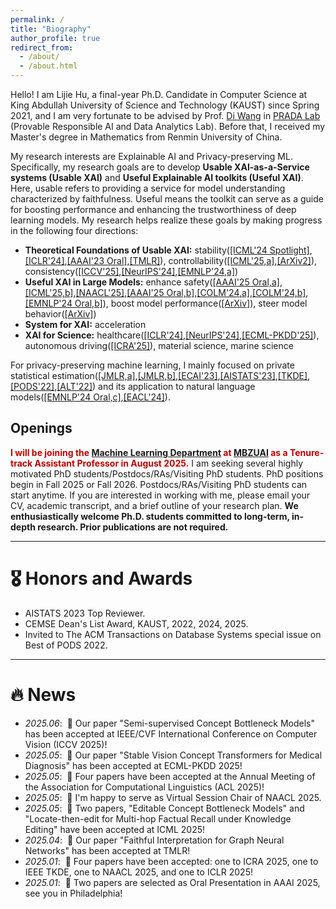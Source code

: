 ```yaml
---
permalink: /
title: "Biography"
author_profile: true
redirect_from: 
  - /about/
  - /about.html
---
```


Hello! I am Lijie Hu, a final-year Ph.D. Candidate in Computer Science at King Abdullah University of Science and Technology (KAUST) since Spring 2021, and I am very fortunate to be advised by Prof. <a href="https://shao3wangdi.github.io/">Di Wang</a> in <a href="https://pradalab1.github.io/">PRADA Lab</a> (Provable Responsible AI and Data Analytics Lab). Before that, I received my Master's degree in Mathematics from Renmin University of China.

My research interests are Explainable AI and Privacy-preserving ML. Specifically, my research goals are to develop <b>Usable XAI-as-a-Service systems (Usable XAI)</b> and <b>Useful Explainable AI toolkits (Useful XAI)</b>. Here, usable refers to providing a service for model understanding characterized by faithfulness. Useful means the toolkit can serve as a guide for boosting performance and enhancing the trustworthiness of deep learning models. My research helps realize these goals by making progress in the following four directions:

- <b>Theoretical Foundations of Usable XAI:</b> stability(<a href="https://openreview.net/pdf?id=YdwwWRX20q">[ICML'24 Spotlight]</a>,<a href="https://openreview.net/pdf?id=rp0EdI8X4e">[ICLR'24]</a>,<a href="https://ojs.aaai.org/index.php/AAAI/article/view/26517">[AAAI'23 Oral]</a>,<a href="https://openreview.net/forum?id=Y8EspxaksH">[TMLR]</a>), controllability(<a href="https://arxiv.org/abs/2411.11667">[ICML'25,a]</a>,<a href="https://arxiv.org/abs/2405.15476" >[ArXiv2]</a>), consistency(<a href="https://arxiv.org/abs/2406.18992">[ICCV'25]</a>,<a href="https://arxiv.org/abs/2410.21494">[NeurIPS'24]</a>,<a href="https://arxiv.org/pdf/2410.06606">[EMNLP'24,a]</a>)
- <b>Useful XAI in Large Models:</b> enhance safety(<a href="https://ojs.aaai.org/index.php/AAAI/article/view/34710">[AAAI'25 Oral,a]</a>,<a href="https://arxiv.org/abs/2410.06331">[ICML'25,b]</a>,<a href="https://arxiv.org/pdf/2502.09022">[NAACL'25]</a>,<a href="https://arxiv.org/abs/2311.17695" >[AAAI'25 Oral,b]</a>,<a href="https://openreview.net/forum?id=Nd950RAcCW#discussion">[COLM'24,a]</a>,<a href="https://openreview.net/forum?id=FX4fUThO9H#discussion">[COLM'24,b]</a>,<a href="https://arxiv.org/pdf/2410.06606">[EMNLP'24 Oral,b]</a>), boost model performance(<a href="https://openreview.net/pdf?id=yrnrvfXFaV">[ArXiv]</a>), steer model behavior(<a href="https://arxiv.org/pdf/2410.03595">[ArXiv]</a>)
- <b>System for XAI:</b> acceleration
- <b>XAI for Science:</b> healthcare(<a href="https://openreview.net/pdf?id=rp0EdI8X4e">[ICLR'24]</a>,<a href="https://arxiv.org/abs/2410.21494">[NeurIPS'24]</a>,<a href="https://arxiv.org/abs/2506.05286">[ECML-PKDD'25]</a>), autonomous driving(<a href="https://arxiv.org/abs/2409.10330">[ICRA'25]</a>), material science, marine science

For privacy-preserving machine learning, I mainly focused on private statistical estimation(<a href="https://jmlr.org/papers/v24/21-0523.html">[JMLR,a]</a>,<a href="https://jmlr.org/papers/v25/22-0079.html">[JMLR,b]</a>,<a href="https://arxiv.org/abs/2010.13520">[ECAI'23]</a>,<a href="https://proceedings.mlr.press/v206/hu23a/hu23a.pdf">[AISTATS'23]</a>,<a href="https://ieeexplore.ieee.org/stamp/stamp.jsp?tp=&arnumber=10314000">[TKDE]</a>,<a href="https://dl.acm.org/doi/abs/10.1145/3517804.3524144">[PODS'22]</a>,<a href="https://proceedings.mlr.press/v167/su22a/su22a.pdf">[ALT'22]</a>) and its application to natural language models(<a href="https://arxiv.org/abs/2410.08027">[EMNLP'24 Oral,c]</a>,<a href="https://aclanthology.org/2024.findings-eacl.33/">[EACL'24]</a>).

## Openings

<b style="color: #C00000">I will be joining the <a href="https://mbzuai.ac.ae/research-department/machine-learning-department/">Machine Learning Department</a> at <a href="https://mbzuai.ac.ae/">MBZUAI</a> as a Tenure-track Assistant Professor in August 2025.</b> I am seeking several highly motivated PhD students/Postdocs/RAs/Visiting PhD students. PhD positions begin in Fall 2025 or Fall 2026. Postdocs/RAs/Visiting PhD students can start anytime. If you are interested in working with me, please email your CV, academic transcript, and a brief outline of your research plan. <b> We enthusiastically welcome Ph.D. students committed to long-term, in-depth research. Prior publications are not required. </b>

<hr />


# 🎖 Honors and Awards

- AISTATS 2023 Top Reviewer.
- CEMSE Dean's List Award, KAUST, 2022, 2024, 2025.
- Invited to The ACM Transactions on Database Systems special issue on Best of PODS 2022.


<hr />

# 🔥 News
- *2025.06*: &nbsp;🎉 Our paper "Semi-supervised Concept Bottleneck Models" has been accepted at IEEE/CVF International Conference on Computer Vision (ICCV 2025)!
- *2025.05*: &nbsp;🎉 Our paper "Stable Vision Concept Transformers for Medical Diagnosis" has been accepted at ECML-PKDD 2025!
- *2025.05*: &nbsp;🎉 Four papers have been accepted at the Annual Meeting of the Association for Computational Linguistics (ACL 2025)!
- *2025.05*: &nbsp;🎉 I'm happy to serve as Virtual Session Chair of NAACL 2025.
- *2025.05*: &nbsp;🎉 Two papers, "Editable Concept Bottleneck Models" and "Locate-then-edit for Multi-hop Factual Recall under Knowledge Editing" have been accepted at ICML 2025!
- *2025.04*: &nbsp;🎉 Our paper "Faithful Interpretation for Graph Neural Networks" has been accepted at TMLR!
- *2025.01*: &nbsp;🎉 Four papers have been accepted: one to ICRA 2025, one to IEEE TKDE, one to NAACL 2025, and one to ICLR 2025!
- *2025.01*: &nbsp;🎉 Two papers are selected as Oral Presentation in AAAI 2025, see you in Philadelphia!

<!-- *2024.12*: &nbsp;🎉 We’re excited to announce the <a href="https://aaai.org/conference/aaai/aaai-25/hackathon/">AAAI 2025 Hackathon!</a>
- *2024.12*: &nbsp;🎉 Two papers have been accepted at AAAI 2025!
- *2024.10*: &nbsp;🎉 Two papers are selected as Oral Presentation in EMNLP 2024, see you in Miami!
- *2024.09*: &nbsp;🎉 Our paper "Towards Multi-dimensional Explanation Alignment for Medical Classification" has been accepted at The Conference on Neural Information Processing Systems (NeurIPS 2024)!
- *2024.09*: &nbsp;🎉 Three papers (2 Main, 1 Findings) have been accepted at the 2024 Conference on Empirical Methods in Natural Language Processing (EMNLP 2024)!
- *2024.07*: &nbsp;🎉 Our paper "SATO: Stable Text-to-Motion Framework" has been accepted at The 32nd ACM Multimedia Conference (ACM MM 2024)!
- *2024.07*: &nbsp;🎉 Two papers have been accepted at The 1st Conference on Language Modeling (COLM 2024)!
- *2024.05*: &nbsp;🎉 Our paper "Improving Interpretation Faithfulness for Vision Transformers" has been accepted at The 41st International Conference on Machine Learning (ICML 2024)!
- *2024.04*: &nbsp;🎉 Our paper "Faster Rates of Differentially Private Stochastic Convex Optimization" has been accepted by the Journal of Machine Learning Research (JMLR)!
- *2024.03*: &nbsp;🎉 I am honored to receive the ICLR 2024 Travel Grant.
- *2024.02*: &nbsp;🎉 I am honored to have been elected to the AAAI Student Committee!
- *2024.01*: &nbsp;🎉 Our paper "Differentially Private Natural Language Models: Recent Advances and Future Directions" has been accepted at the 18th Conference of the European Chapter of the Association for Computational Linguistics (EACL 2024)! 
- *2024.01*: &nbsp;🎉 Our paper "Faithful Vision-Language Interpretation via Concept Bottleneck Models" has been accepted at the 12th International Conference on Learning Representations (ICLR 2024)!
- *2023.10*: &nbsp;🎉 Our paper "Nearly Optimal Rates of Privacy-preserving Sparse Generalized Eigenvalue Problem" has been accepted at IEEE Transactions on Knowledge and Data Engineering (TKDE)!
- *2023.07*: &nbsp;🎉 Our paper "Finite Sample Guarantees of Differentially Private Expectation Maximization Algorithm" has been accepted at the 26th European Conference on Artificial Intelligence (ECAI 2023)!
- *2023.05*: &nbsp;🎉 Our paper "Generalized Linear Models in Non-interactive Local Differential Privacy with Public Data" has been accepted by the Journal of Machine Learning Research (JMLR)!
- *2023.05*: &nbsp;🎉 Our proposal "Towards Faithful Transformers and Attention Mechanisms," Co-PIs with Prof. Di Wang, has been granted by SDAIA-KAUST Center of Excellence in Data Science and AI (SDAIA-KAUST) $53,326 USD. Thanks to SDAIA-KAUST! -->
